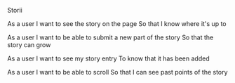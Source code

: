 Storii

As a user
I want to see the story on the page
So that I know where it's up to

As a user
I want to be able to submit a new part of the story
So that the story can grow

As a user
I want to see my story entry
To know that it has been added

As a user
I want to be able to scroll
So that I can see past points of the story
